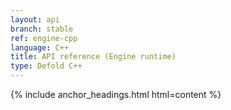 ```yaml
---
layout: api
branch: stable
ref: engine-cpp
language: C++
title: API reference (Engine runtime)
type: Defold C++
---
```

{% include anchor_headings.html html=content %}